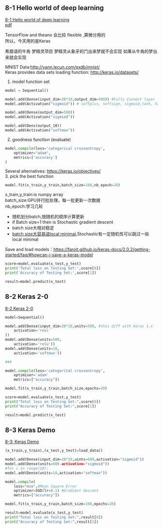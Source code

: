 ## 8-1 Hello world of deep learning
[8-1 Hello world of deep learning](https://www.youtube.com/watch?v=Lx3l4lOrquw&list=PLJV_el3uVTsPy9oCRY30oBPNLCo89yu49&index=13)  
[pdf](http://speech.ee.ntu.edu.tw/~tlkagk/courses/ML_2017_2/Lecture/keras.pdf)

TensorFlow and theano 会比较 flexible ,算微分用的  
所以，今天用的是Keras

希腊语的牛角 梦精灵项目 梦精灵从象牙的门出来梦就不会实现 如果从牛角的梦出来就会实现

MNIST Data:http://yann.lecun.com/exdb/mnist/  
Keras provides data sets loading function: http://keras.io/datasets/

1. model function set
```python
model = Sequential()

model.add(Dense(input_dim=28*28,output_dim=500)) #Fully Connect layer
model.add(Activation("sigmoid")) # softplus, softsign, sigmoid,tanh, hard_sigmoid, linear …

model.add(Dense(output_dim=500))
model.add(Activation("sigmiod"))

model.add(Dens(output_10))
model.add(Activation("softmax"))
```
2. goodness function (evaluate)
```python
model.compile(loss='categorical crossentropy',
	optimizer="adam",
	metrics=['accuracy']
)
```
Several alternatives: https://keras.io/objectives/  
3. pick the best function
```python
model.fit(x_train,y_train,batch_size=100,nb_epoch=20)
```
x_train,y_train:is numpy array  
batch_size:GPU并行批处理，每一批更新一次数据  
nb_epoch:学习几轮

- 随机划分batch,按随机的顺序计算更新  
- if Batch size=1 then is Stochastic gradient descent  
- batch size大相对稳定  
- <u>batch size大容易进local minimal</u>,Stochastic有一定随机性可以跳过一些local minimal

Save and load models：https://faroit.github.io/keras-docs/2.0.2/getting-started/faq/#howcan-i-save-a-keras-model

```python
score=model.evaluate(x_test,y_test)
print('Total loss on Testing Set:',score[0])
print('Accuracy of Testing Set:',score[1])
```

```python
result=model.predict(x_test)
```

## 8-2 Keras 2-0
[8-2 Keras 2-0](https://www.youtube.com/watch?v=5BJDJd-dzzg&list=PLJV_el3uVTsPy9oCRY30oBPNLCo89yu49&index=14)

```python
model=Sequential()

model.add(Dense(input_dim=28*28,units=500, #this diff with keras 1.x
	activation='reul'
))
model.add(Dense(units=500,
	activation='relu'))
model.add(Dense(units=10,
	activation='softmax'))

###

model.compile(loss='categorital crossentropy',
	optimiser='adam'
	metrics=["accuracy"])

model.fit(x_train,y_train,batch_size,epochs=20)

score=model.evaluate(x_test,y_test)
print("Total loss on Testing Set:",score[0])
print("Accuracy of Testing Set:",score[1])

result=model.predict(x_test)
```

## 8-3 Keras Demo
[8-3: Keras Demo](https://www.youtube.com/watch?v=L8unuZNpWw8&list=PLJV_el3uVTsPy9oCRY30oBPNLCo89yu49&index=15)

```python
(x_train,y_train),(x_test,y_test)=load_data()

model.add(Dense(input_dim=28*28,uints=689,activation="sigmoid"))
model.add(Dense(units=689.activation="sigmoid"))
#for i in range(10):
model.add(Dense(units=10,activation="softmax"))

model.compile(
	loss="mse",#Mean Square Error
	optimizer=SGD(lr=0.1) #Gradient descent
	metrics=["accuracy"])

model.fit(x_train,y_train,batch_size=100,epochs=20)

result=model.evaluate(x_test,y_test)
print("Total loss on Testing Set:",result[0])
print("Accuracy of Testing Set:",result[1])

```